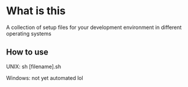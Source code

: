 # What is this
A collection of setup files for your development environment in different operating systems

## How to use
UNIX: sh [filename].sh

Windows: not yet automated lol

